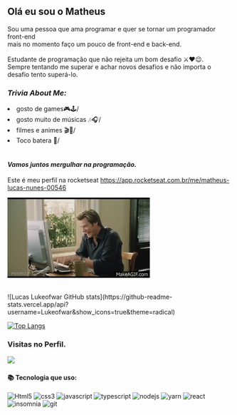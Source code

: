 ## Olá eu sou o Matheus 

Sou uma pessoa que ama programar e quer se tornar um programador front-end <br/>
mais no momento faço um pouco de front-end e back-end.<br/>
<br/>
Estudante de programação que não rejeita um bom desafio ⚔❤😉.<br/>
Sempre tentando me superar e achar novos desafios e não importa o desafio 
tento superá-lo.


### *Trivia About Me:*

<li>gosto de games🎮🕹/ </li>

<li> gosto muito de músicas 🎶🎧/ </li>

<li>filmes e animes 🎬🎥/ </li>

<li>Toco batera 🥢/ </li>

 <br/>
 
 #### *Vamos juntos mergulhar na programação.*
Este é meu perfil na rocketseat https://app.rocketseat.com.br/me/matheus-lucas-nunes-00546

 ![helloo](https://github.com/Lukeofwar/Lukeofwar/blob/main/580429e3ffd3264c1aed7a5a96785bf14ab7ad1e.gif)

<br/>
![Lucas Lukeofwar GitHub stats](https://github-readme-stats.vercel.app/api?username=Lukeofwar&show_icons=true&theme=radical) 
 <br/> 
 
[![Top Langs](https://github-readme-stats.vercel.app/api/top-langs/?username=Lukeofwar&layout=compact&theme=radical)](https://github.com/Lukeofwar/github-readme-stats) 
 <br/>
 
 
 ### Visitas no Perfil.
 <img alingn="center" src="https://profile-counter.glitch.me/Lukeofwar/count.svg" />
 
 

 #### 📚 Tecnologia que uso:
![Html5](https://img.shields.io/badge/HTML5-E34F26?style=for-the-badge&logo=html5&logoColor=white)
![css3](https://img.shields.io/badge/CSS3-1572B6?style=for-the-badge&logo=css3&logoColor=white)
![javascript](https://img.shields.io/badge/JavaScript-F7DF1E?style=for-the-badge&logo=javascript&logoColor=black)
![typescript](https://img.shields.io/badge/TypeScript-007acc?style=for-the-badge&logo=typescript&logoColor=white)
![nodejs](https://img.shields.io/badge/Node.js-339933?style=for-the-badge&logo=nodedotjs&logoColor=white)
![yarn](https://img.shields.io/badge/Yarn-2C8EBB?style=for-the-badge&logo=yarn&logoColor=white)
![react](https://img.shields.io/badge/React-20232A?style=for-the-badge&logo=react&logoColor=61DAFB)
![insomnia](https://img.shields.io/badge/insomnia-5849be?style=for-the-badge&logo=insomnia&logoColor=white)
![git](https://img.shields.io/badge/git-f05032?style=for-the-badge&logo=git&logoColor=white)









